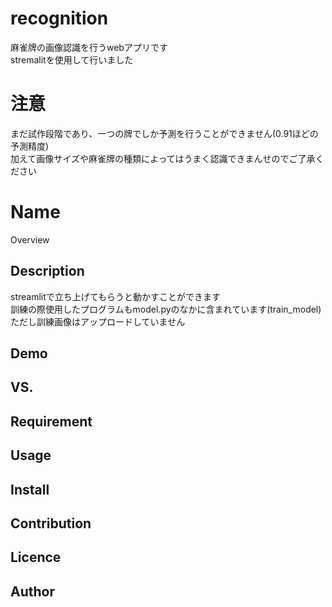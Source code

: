 # recognition
麻雀牌の画像認識を行うwebアプリです  
stremalitを使用して行いました  

# 注意
まだ試作段階であり、一つの牌でしか予測を行うことができません(0.91ほどの予測精度)  
加えて画像サイズや麻雀牌の種類によってはうまく認識できまんせのでご了承ください  

Name
====

Overview

## Description
streamlitで立ち上げてもらうと動かすことができます  
訓練の際使用したプログラムもmodel.pyのなかに含まれています(train_model)  
ただし訓練画像はアップロードしていません

## Demo

## VS. 

## Requirement

## Usage

## Install

## Contribution

## Licence


## Author
